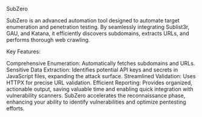 SubZero

SubZero is an advanced automation tool designed to automate target enumeration and penetration testing. By seamlessly integrating Sublist3r, GAU, and Katana, it efficiently discovers subdomains, extracts URLs, and performs thorough web crawling.

Key Features:

Comprehensive Enumeration: Automatically fetches subdomains and URLs.
Sensitive Data Extraction: Identifies potential API keys and secrets in JavaScript files, expanding the attack surface.
Streamlined Validation: Uses HTTPX for precise URL validation.
Efficient Reporting: Provides organized, actionable output, saving valuable time and enabling quick integration with vulnerability scanners.
SubZero accelerates the reconnaissance phase, enhancing your ability to identify vulnerabilities and optimize pentesting efforts.
